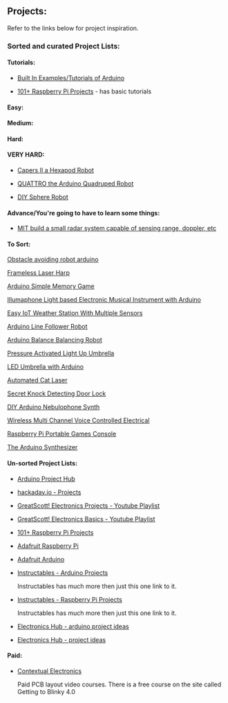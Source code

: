 ## **Projects:**
Refer to the links below for project inspiration. 
### **Sorted and curated Project Lists:**

#### **Tutorials:**

* [Built In Examples/Tutorials of Arduino](https://www.arduino.cc/en/Tutorial/BuiltInExamples)

* [101+ Raspberry Pi Projects](https://www.electronicshub.org/raspberry-pi-projects/) - has basic tutorials

#### **Easy:**

#### **Medium:**

#### **Hard:**

#### **VERY HARD:**

* [Capers II a Hexapod Robot](http://www.instructables.com/id/Capers-II-a-Hexapod-Robot/)

* [QUATTRO the Arduino Quadruped Robot](http://www.instructables.com/id/QUATTRO-the-Arduino-Quadruped-Robot/)

* [DIY Sphere Robot](http://www.instructables.com/id/DIY-Sphere-Robot/)

#### **Advance/You're going to have to learn some things:**

* [MIT build a small radar system capable of sensing range, doppler, etc](https://ocw.mit.edu/resources/res-ll-003-build-a-small-radar-system-capable-of-sensing-range-doppler-and-synthetic-aperture-radar-imaging-january-iap-2011/)

#### **To Sort:**

[Obstacle avoiding robot arduino](https://www.electronicshub.org/obstacle-avoiding-robot-arduino/)

[Frameless Laser Harp](http://www.instructables.com/id/Frameless-Laser-Harp/)

[Arduino Simple Memory Game](http://www.instructables.com/id/Arduino-Simple-Memory-Game/)

[Illumaphone Light based Electronic Musical Instrument with Arduino](http://www.instructables.com/id/Illumaphone-Light-based-Electronic-Musical-Instrum/)

[Easy IoT Weather Station With Multiple Sensors](http://www.instructables.com/id/Esay-IoT-Weather-Station-With-Multiple-Sensors/)

[Arduino Line Follower Robot](http://www.instructables.com/id/Arduino-Line-Follower-Robot-1/)

[Arduino Balance Balancing Robot](http://www.instructables.com/id/Arduino-Balance-Balancing-Robot-How-to-Make/)

[Pressure Activated Light Up Umbrella](http://www.instructables.com/id/Pressure-Activated-Light-Up-Umbrella/)

[LED Umbrella with Arduino](http://www.instructables.com/id/LED-Umbrella-with-Arduino/)

[Automated Cat Laser](http://www.instructables.com/id/CatBot-Automated-Cat-Laser/)

[Secret Knock Detecting Door Lock](http://www.instructables.com/id/Secret-Knock-Detecting-Door-Lock/)

[DIY Arduino Nebulophone Synth](http://www.instructables.com/id/DIY-Arduino-Nebulophone-Synth/)

[Wireless Multi Channel Voice Controlled Electrical](http://www.instructables.com/id/Wireless-Multi-Channel-Voice-Controlled-Electrical/)

[Raspberry Pi Portable Games Console](http://www.instructables.com/id/Raspberry-Pi-Portable-Games-Console/)

[The Arduino Synthesizer](http://www.instructables.com/id/The-Arduino-Synthesizer/)

#### **Un-sorted Project Lists:**

* [Arduino Project Hub](https://create.arduino.cc/projecthub)

* [hackaday.io - Projects](https://hackaday.io/projects)

* [GreatScott! Electronics Projects - Youtube Playlist](https://www.youtube.com/playlist?list=PLAROrg3NQn7dGPxb9CFtxwbgzLNaaj1Oe)

* [GreatScott! Electronics Basics - Youtube Playlist](https://www.youtube.com/playlist?list=PLAROrg3NQn7cyu01HpOv5BWo217XWBZu0)

* [101+ Raspberry Pi Projects](https://www.electronicshub.org/raspberry-pi-projects/)

* [Adafruit Raspberry Pi](https://learn.adafruit.com/category/raspberry-pi)

* [Adafruit Arduino](https://learn.adafruit.com/category/arduino)

* [Instructables - Arduino Projects](http://www.instructables.com/id/Arduino-Projects/)

  Instructables has much more then just this one link to it.

* [Instructables - Raspberry Pi Projects](http://www.instructables.com/id/Raspberry-Pi-Projects/)

  Instructables has much more then just this one link to it.

* [Electronics Hub - arduino project ideas](https://www.electronicshub.org/arduino-project-ideas/)

* [Electronics Hub - project ideas](https://www.electronicshub.org/electronics-projects-ideas/)

#### **Paid:**

* [Contextual Electronics](https://contextualelectronics.com/)

  Paid PCB layout video courses. There is a free course on the site called Getting to Blinky 4.0
